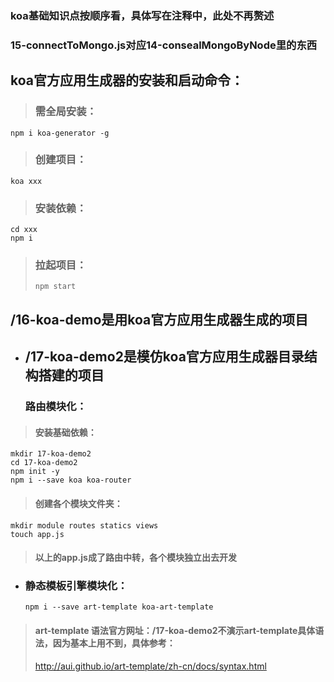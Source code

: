 ### koa基础知识点按顺序看，具体写在注释中，此处不再赘述
### 15-connectToMongo.js对应14-consealMongoByNode里的东西

## koa官方应用生成器的安装和启动命令：
> ### 需全局安装：
`npm i koa-generator -g`
> ### 创建项目：
`koa xxx`
> ### 安装依赖：
```
cd xxx
npm i
```
> ### 拉起项目：
> `npm start`

## /16-koa-demo是用koa官方应用生成器生成的项目

+ ## /17-koa-demo2是模仿koa官方应用生成器目录结构搭建的项目
   ### 路由模块化：
> #### 安装基础依赖：
```
mkdir 17-koa-demo2
cd 17-koa-demo2
npm init -y
npm i --save koa koa-router
```
   > #### 创建各个模块文件夹：
```
mkdir module routes statics views
touch app.js
```

> #### 以上的app.js成了路由中转，各个模块独立出去开发

+ ### 静态模板引擎模块化：
   ```
   npm i --save art-template koa-art-template
   ```
> #### art-template 语法官方网址：/17-koa-demo2不演示art-template具体语法，因为基本上用不到，具体参考：
> http://aui.github.io/art-template/zh-cn/docs/syntax.html
